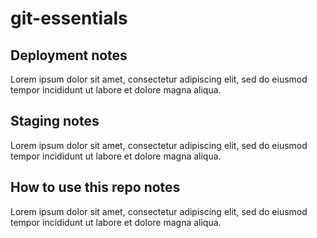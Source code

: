 # git-essentials

## Deployment notes
Lorem ipsum dolor sit amet, consectetur adipiscing elit, sed do eiusmod tempor incididunt ut labore et dolore magna aliqua.

## Staging notes
Lorem ipsum dolor sit amet, consectetur adipiscing elit, sed do eiusmod tempor incididunt ut labore et dolore magna aliqua.

## How to use this repo notes
Lorem ipsum dolor sit amet, consectetur adipiscing elit, sed do eiusmod tempor incididunt ut labore et dolore magna aliqua.

